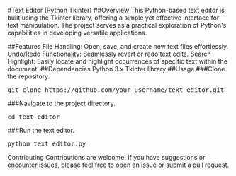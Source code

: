 #Text Editor (Python Tkinter)
##Overview
This Python-based text editor is built using the Tkinter library, offering a simple yet effective interface for text manipulation. The project serves as a practical exploration of Python's capabilities in developing versatile applications.

##Features
File Handling: Open, save, and create new text files effortlessly.
Undo/Redo Functionality: Seamlessly revert or redo text edits.
Search Highlight: Easily locate and highlight occurrences of specific text within the document.
##Dependencies
Python 3.x
Tkinter library
##Usage
###Clone the repository.
<pre>git clone https://github.com/your-username/text-editor.git</pre>

###Navigate to the project directory.

<pre>cd text-editor</pre>
###Run the text editor.

<pre>python text_editor.py</pre>
Contributing
Contributions are welcome! If you have suggestions or encounter issues, please feel free to open an issue or submit a pull request.
